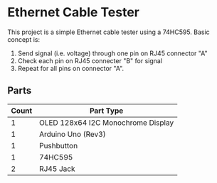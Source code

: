 # Ethernet Cable Tester

This project is a simple Ethernet cable tester using a 74HC595.  Basic concept is:
1. Send signal (i.e. voltage) through one pin on RJ45 connector "A"
2. Check each pin on RJ45 connecter "B" for signal
3. Repeat for all pins on connector "A".

## Parts 
<table>
  <thead>
	<tr>
    <th>Count</th>
    <th>Part Type</th>
    </tr>
  </thead>
  <tbody>
<tr>
    <td>1</td>
    <td>OLED 128x64 I2C Monochrome Display</td>
</tr><tr>
    <td>1</td>
    <td>Arduino Uno (Rev3)</td>
</tr><tr>
    <td>1</td>
    <td>Pushbutton</td>
</tr><tr>
    <td>1</td>
    <td>74HC595</td>
</tr><tr>
    <td>2</td>
    <td>RJ45 Jack</td>
</tr>
  </tbody>
</table>
